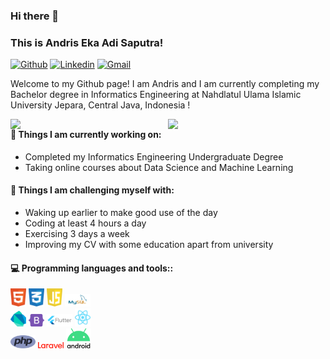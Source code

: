 ### Hi there 👋 
### This is Andris Eka Adi Saputra!

[![Github](https://img.shields.io/badge/-Github-000?style=flat&logo=Github&logoColor=white)]([[https://github.com/andriseka](https://drive.google.com/file/d/1VkXBiQzS19BGxaFClnK5acvB-ho0q9an/view?usp=sharing)](https://drive.google.com/file/d/1VkXBiQzS19BGxaFClnK5acvB-ho0q9an/view?usp=sharing))
[![Linkedin](https://img.shields.io/badge/-LinkedIn-blue?style=flat&logo=Linkedin&logoColor=white)](https://www.linkedin.com/in/andris-eka-4b147722a)
[![Gmail](https://img.shields.io/badge/-Gmail-c14438?style=flat&logo=Gmail&logoColor=white)](mailto:kuliah0405@gmail.com)

Welcome to my Github page! I am Andris and I am currently completing my Bachelor degree in Informatics Engineering at Nahdlatul Ulama Islamic University Jepara, Central Java, Indonesia !

<img align="right" width="50%" height="auto" src="https://github-readme-stats-eight-theta.vercel.app/api?username=andriseka&show_icons=true&theme=buefy&include_all_commits=true&count_private=true"/>
<img align="right" width="50%" height="auto" src="https://github-readme-stats-eight-theta.vercel.app/api/top-langs/?username=andriseka&layout=compact&langs_count=8&theme=buefy"/>



#### 🌱 Things I am currently working on: 
- Completed my Informatics Engineering Undergraduate Degree
- Taking online courses about Data Science and Machine Learning 

#### :muscle: Things I am challenging myself with:
- Waking up earlier to make good use of the day
- Coding at least 4 hours a day
- Exercising 3 days a week
- Improving my CV with some education apart from university

#### :computer: Programming languages and tools:: 
<p>
<code><img width="5%" src="https://github.com/andriseka/assets/blob/main/html-1.svg"></code>
<code><img width="5%" src="https://github.com/andriseka/assets/blob/main/css-3.svg"></code>
<code><img width="5%" src="https://github.com/andriseka/assets/blob/main/javascript-1.svg"></code>
<code><img width="8%" src="https://github.com/andriseka/assets/blob/main/mysql.svg"></code>
<br />
 <code><img width="5%" src="https://github.com/andriseka/assets/blob/main/dart.svg"></code>
<code><img width="5%" src="https://github.com/andriseka/assets/blob/main/bootstrap-5-1.svg"></code>
<code><img width="8%" src="https://github.com/andriseka/assets/blob/main/flutterio-ar21.svg"></code>
<code><img width="5%" src="https://github.com/andriseka/assets/blob/main/react-2.svg"></code>
<br />
<code><img width="8%" src="https://github.com/andriseka/assets/blob/main/php-1.svg"></code>
<code><img width="8%" src="https://github.com/andriseka/assets/blob/main/laravel-wordmark-1.svg"></code>
<code><img width="8%" src="https://github.com/andriseka/assets/blob/main/android-logomark.svg"></code>

</p>
